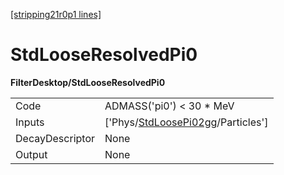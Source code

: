 [[stripping21r0p1 lines]](./stripping21r0p1-index)

# StdLooseResolvedPi0

**FilterDesktop/StdLooseResolvedPi0**

|                 |                                                                                         |
|-----------------|-----------------------------------------------------------------------------------------|
| Code            | ADMASS('pi0') \< 30 \* MeV                                                              |
| Inputs          | ['Phys/[StdLoosePi02gg](./stripping21r0p1-commonparticles-stdloosepi02gg)/Particles'] |
| DecayDescriptor | None                                                                                    |
| Output          | None                                                                                    |
